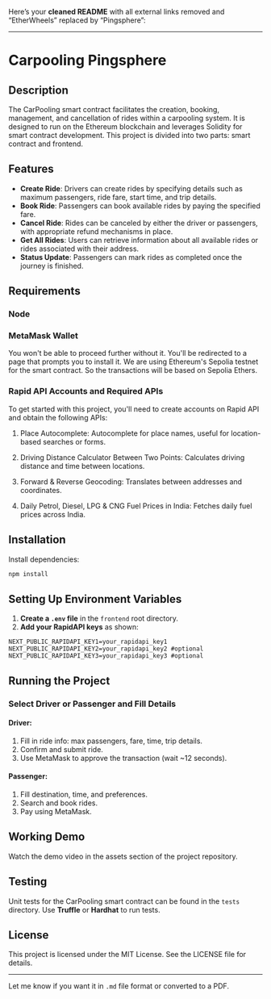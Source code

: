 Here’s your **cleaned README** with all external links removed and “EtherWheels” replaced by “Pingsphere”:

---

# Carpooling Pingsphere

## Description

The CarPooling smart contract facilitates the creation, booking, management, and cancellation of rides within a carpooling system. It is designed to run on the Ethereum blockchain and leverages Solidity for smart contract development. This project is divided into two parts: smart contract and frontend.

## Features

* **Create Ride**: Drivers can create rides by specifying details such as maximum passengers, ride fare, start time, and trip details.
* **Book Ride**: Passengers can book available rides by paying the specified fare.
* **Cancel Ride**: Rides can be canceled by either the driver or passengers, with appropriate refund mechanisms in place.
* **Get All Rides**: Users can retrieve information about all available rides or rides associated with their address.
* **Status Update**: Passengers can mark rides as completed once the journey is finished.

## Requirements

### Node

### MetaMask Wallet

You won't be able to proceed further without it. You'll be redirected to a page that prompts you to install it.
We are using Ethereum's Sepolia testnet for the smart contract. So the transactions will be based on Sepolia Ethers.

### Rapid API Accounts and Required APIs

To get started with this project, you'll need to create accounts on Rapid API and obtain the following APIs:

1. Place Autocomplete:
   Autocomplete for place names, useful for location-based searches or forms.

2. Driving Distance Calculator Between Two Points:
   Calculates driving distance and time between locations.

3. Forward & Reverse Geocoding:
   Translates between addresses and coordinates.

4. Daily Petrol, Diesel, LPG & CNG Fuel Prices in India:
   Fetches daily fuel prices across India.

## Installation

Install dependencies:

```bash
npm install
```

## Setting Up Environment Variables

1. **Create a `.env` file** in the `frontend` root directory.
2. **Add your RapidAPI keys** as shown:

```env
NEXT_PUBLIC_RAPIDAPI_KEY1=your_rapidapi_key1
NEXT_PUBLIC_RAPIDAPI_KEY2=your_rapidapi_key2 #optional
NEXT_PUBLIC_RAPIDAPI_KEY3=your_rapidapi_key3 #optional
```

## Running the Project

### Select Driver or Passenger and Fill Details

#### Driver:

1. Fill in ride info: max passengers, fare, time, trip details.
2. Confirm and submit ride.
3. Use MetaMask to approve the transaction (wait \~12 seconds).

#### Passenger:

1. Fill destination, time, and preferences.
2. Search and book rides.
3. Pay using MetaMask.

## Working Demo

Watch the demo video in the assets section of the project repository.

## Testing

Unit tests for the CarPooling smart contract can be found in the `tests` directory.
Use **Truffle** or **Hardhat** to run tests.

## License

This project is licensed under the MIT License. See the LICENSE file for details.

---

Let me know if you want it in `.md` file format or converted to a PDF.
